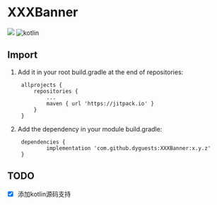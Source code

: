 # XXXBanner

[![](https://jitpack.io/v/dyguests/XXXBanner.svg)](https://jitpack.io/#dyguests/XXXBanner) ![kotlin](https://img.shields.io/badge/language-kotlin-brightgreen.svg)
  
  
## Import

1. Add it in your root build.gradle at the end of repositories:

        allprojects {
            repositories {
                ...
                maven { url 'https://jitpack.io' }
            }
        }

2. Add the dependency in your module build.gradle:

        dependencies {
                implementation 'com.github.dyguests:XXXBanner:x.y.z'
        }

## TODO

- [x] 添加kotlin源码支持